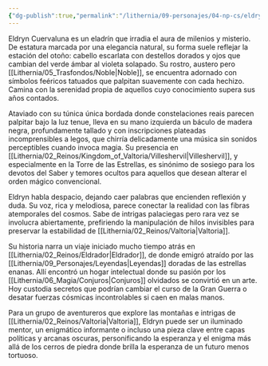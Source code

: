 ```yaml
---
{"dg-publish":true,"permalink":"/lithernia/09-personajes/04-np-cs/eldryn-cuervaluna/","title":"Eldryn Cuervaluna","tags":["lithernia","personaje","Eladrin","Mago"]}
---
```


Eldryn Cuervaluna es un eladrín que irradia el aura de milenios y misterio. De estatura marcada por una elegancia natural, su forma suele reflejar la estación del otoño: cabello escarlata con destellos dorados y ojos que cambian del verde ámbar al violeta solapado. Su rostro, austero pero [[Lithernia/05_Trasfondos/Noble\|Noble]], se encuentra adornado con símbolos feéricos tatuados que palpitan suavemente con cada hechizo. Camina con la serenidad propia de aquellos cuyo conocimiento supera sus años contados.

Ataviado con su túnica única bordada donde constelaciones reais parecen palpitar bajo la luz tenue, lleva en su mano izquierda un báculo de madera negra, profundamente tallado y con inscripciones plateadas incomprensibles a legos, que chirría delicadamente una música sin sonidos perceptibles cuando invoca magia. Su presencia en [[Lithernia/02_Reinos/Kingdom_of_Valtoria/Villeshervil\|Villeshervil]], y especialmente en la Torre de las Estrellas, es sinónimo de sosiego para los devotos del Saber y temores ocultos para aquellos que desean alterar el orden mágico convencional.

Eldryn habla despacio, dejando caer palabras que encienden reflexión y duda. Su voz, rica y melodiosa, parece conectar la realidad con las fibras atemporales del cosmos. Sabe de intrigas palaciegas pero rara vez se involucra abiertamente, prefiriendo la manipulación de hilos invisibles para preservar la estabilidad de [[Lithernia/02_Reinos/Valtoria\|Valtoria]].

Su historia narra un viaje iniciado mucho tiempo atrás en [[Lithernia/02_Reinos/Eldrador\|Eldrador]], de donde emigró atraído por las [[Lithernia/09_Personajes/Leyendas\|Leyendas]] doradas de las estrellas enanas. Allí encontró un hogar intelectual donde su pasión por los [[Lithernia/06_Magia/Conjuros\|Conjuros]] olvidados se convirtió en un arte. Hoy custodia secretos que podrían cambiar el curso de la Gran Guerra o desatar fuerzas cósmicas incontrolables si caen en malas manos.

Para un grupo de aventureros que explore las montañas e intrigas de [[Lithernia/02_Reinos/Valtoria\|Valtoria]], Eldryn puede ser un iluminado mentor, un enigmático informante o incluso una pieza clave entre capas políticas y arcanas oscuras, personificando la esperanza y el enigma más allá de los cerros de piedra donde brilla la esperanza de un futuro menos tortuoso.